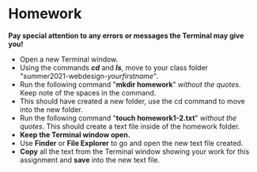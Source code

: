 # Homework
**Pay special attention to any errors or messages the Terminal may give you!**
* Open a new Terminal window.
* Using the commands ***cd*** and ***ls***, move to your class folder "summer2021-webdesign-*yourfirstname*".
* Run the following command "**mkdir homework**" *without the quotes*. Keep note of the spaces in the command.
* This should have created a new folder, use the cd command to move into the new folder.
* Run the following command "**touch homework1-2.txt**" *without the quotes*. This should create a text file inside of the homework folder.
* **Keep the Terminal window open.**
* Use **Finder** or **File Explorer** to go and open the new text file created.
 * **Copy** all the text from the Terminal window showing your work for this assignment and **save** into the new text file.
